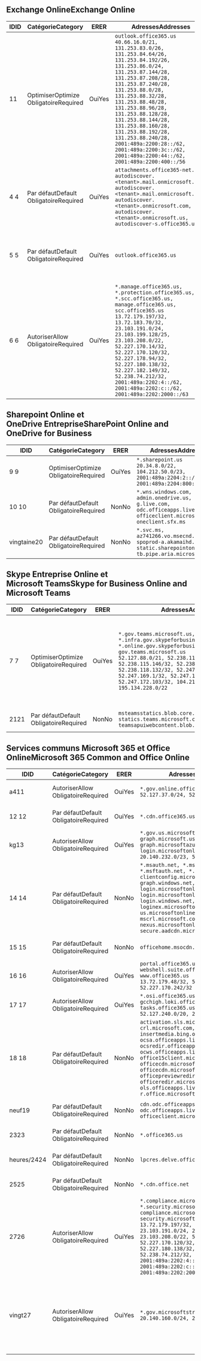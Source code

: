 <!--THIS FILE IS AUTOMATICALLY GENERATED. MANUAL CHANGES WILL BE OVERWRITTEN.-->
<!--Please contact the Office 365 Endpoints team with any questions.-->
<!--USGovGCCHigh endpoints version 2020072800-->
<!--File generated 2020-08-08 08:00:09.9418-->

## <a name="exchange-online"></a><span data-ttu-id="1109e-101">Exchange Online</span><span class="sxs-lookup"><span data-stu-id="1109e-101">Exchange Online</span></span>

<span data-ttu-id="1109e-102">ID</span><span class="sxs-lookup"><span data-stu-id="1109e-102">ID</span></span> | <span data-ttu-id="1109e-103">Catégorie</span><span class="sxs-lookup"><span data-stu-id="1109e-103">Category</span></span> | <span data-ttu-id="1109e-104">ER</span><span class="sxs-lookup"><span data-stu-id="1109e-104">ER</span></span> | <span data-ttu-id="1109e-105">Adresses</span><span class="sxs-lookup"><span data-stu-id="1109e-105">Addresses</span></span> | <span data-ttu-id="1109e-106">Ports</span><span class="sxs-lookup"><span data-stu-id="1109e-106">Ports</span></span>
-- | -------------------- | --- | ------------------------------------------------------------------------------------------------------------------------------------------------------------------------------------------------------------------------------------------------------------------------------------------------------------------------------------------------------------------------------------------------------------------------------------------------ | -------------------------------
<span data-ttu-id="1109e-107">1</span><span class="sxs-lookup"><span data-stu-id="1109e-107">1</span></span> | <span data-ttu-id="1109e-108">Optimiser</span><span class="sxs-lookup"><span data-stu-id="1109e-108">Optimize</span></span><BR><span data-ttu-id="1109e-109">Obligatoire</span><span class="sxs-lookup"><span data-stu-id="1109e-109">Required</span></span> | <span data-ttu-id="1109e-110">Oui</span><span class="sxs-lookup"><span data-stu-id="1109e-110">Yes</span></span> | `outlook.office365.us`<BR>`40.66.16.0/21, 131.253.83.0/26, 131.253.84.64/26, 131.253.84.192/26, 131.253.86.0/24, 131.253.87.144/28, 131.253.87.208/28, 131.253.87.240/28, 131.253.88.0/28, 131.253.88.32/28, 131.253.88.48/28, 131.253.88.96/28, 131.253.88.128/28, 131.253.88.144/28, 131.253.88.160/28, 131.253.88.192/28, 131.253.88.240/28, 2001:489a:2200:28::/62, 2001:489a:2200:3c::/62, 2001:489a:2200:44::/62, 2001:489a:2200:400::/56` | <span data-ttu-id="1109e-111">**TCP :** 443, 80</span><span class="sxs-lookup"><span data-stu-id="1109e-111">**TCP:** 443, 80</span></span>
<span data-ttu-id="1109e-112">4 </span><span class="sxs-lookup"><span data-stu-id="1109e-112">4</span></span> | <span data-ttu-id="1109e-113">Par défaut</span><span class="sxs-lookup"><span data-stu-id="1109e-113">Default</span></span><BR><span data-ttu-id="1109e-114">Obligatoire</span><span class="sxs-lookup"><span data-stu-id="1109e-114">Required</span></span> | <span data-ttu-id="1109e-115">Oui</span><span class="sxs-lookup"><span data-stu-id="1109e-115">Yes</span></span> | `attachments.office365-net.us, autodiscover.<tenant>.mail.onmicrosoft.com, autodiscover.<tenant>.mail.onmicrosoft.us, autodiscover.<tenant>.onmicrosoft.com, autodiscover.<tenant>.onmicrosoft.us, autodiscover-s.office365.us` | <span data-ttu-id="1109e-116">**TCP :** 443, 80</span><span class="sxs-lookup"><span data-stu-id="1109e-116">**TCP:** 443, 80</span></span>
<span data-ttu-id="1109e-117">5 </span><span class="sxs-lookup"><span data-stu-id="1109e-117">5</span></span> | <span data-ttu-id="1109e-118">Par défaut</span><span class="sxs-lookup"><span data-stu-id="1109e-118">Default</span></span><BR><span data-ttu-id="1109e-119">Obligatoire</span><span class="sxs-lookup"><span data-stu-id="1109e-119">Required</span></span> | <span data-ttu-id="1109e-120">Oui</span><span class="sxs-lookup"><span data-stu-id="1109e-120">Yes</span></span> | `outlook.office365.us` | <span data-ttu-id="1109e-121">**TCP :** 143, 25, 587, 993, 995</span><span class="sxs-lookup"><span data-stu-id="1109e-121">**TCP:** 143, 25, 587, 993, 995</span></span>
<span data-ttu-id="1109e-122">6 </span><span class="sxs-lookup"><span data-stu-id="1109e-122">6</span></span> | <span data-ttu-id="1109e-123">Autoriser</span><span class="sxs-lookup"><span data-stu-id="1109e-123">Allow</span></span><BR><span data-ttu-id="1109e-124">Obligatoire</span><span class="sxs-lookup"><span data-stu-id="1109e-124">Required</span></span> | <span data-ttu-id="1109e-125">Oui</span><span class="sxs-lookup"><span data-stu-id="1109e-125">Yes</span></span> | `*.manage.office365.us, *.protection.office365.us, *.scc.office365.us, manage.office365.us, scc.office365.us`<BR>`13.72.179.197/32, 13.72.183.70/32, 23.103.191.0/24, 23.103.199.128/25, 23.103.208.0/22, 52.227.170.14/32, 52.227.170.120/32, 52.227.178.94/32, 52.227.180.138/32, 52.227.182.149/32, 52.238.74.212/32, 2001:489a:2202:4::/62, 2001:489a:2202:c::/62, 2001:489a:2202:2000::/63` | <span data-ttu-id="1109e-126">**TCP :** 25, 443</span><span class="sxs-lookup"><span data-stu-id="1109e-126">**TCP:** 25, 443</span></span>

## <a name="sharepoint-online-and-onedrive-for-business"></a><span data-ttu-id="1109e-127">Sharepoint Online et OneDrive Entreprise</span><span class="sxs-lookup"><span data-stu-id="1109e-127">SharePoint Online and OneDrive for Business</span></span>

<span data-ttu-id="1109e-128">ID</span><span class="sxs-lookup"><span data-stu-id="1109e-128">ID</span></span> | <span data-ttu-id="1109e-129">Catégorie</span><span class="sxs-lookup"><span data-stu-id="1109e-129">Category</span></span> | <span data-ttu-id="1109e-130">ER</span><span class="sxs-lookup"><span data-stu-id="1109e-130">ER</span></span> | <span data-ttu-id="1109e-131">Adresses</span><span class="sxs-lookup"><span data-stu-id="1109e-131">Addresses</span></span> | <span data-ttu-id="1109e-132">Ports</span><span class="sxs-lookup"><span data-stu-id="1109e-132">Ports</span></span>
-- | -------------------- | --- | ------------------------------------------------------------------------------------------------------------------------- | ----------------
<span data-ttu-id="1109e-133">9 </span><span class="sxs-lookup"><span data-stu-id="1109e-133">9</span></span> | <span data-ttu-id="1109e-134">Optimiser</span><span class="sxs-lookup"><span data-stu-id="1109e-134">Optimize</span></span><BR><span data-ttu-id="1109e-135">Obligatoire</span><span class="sxs-lookup"><span data-stu-id="1109e-135">Required</span></span> | <span data-ttu-id="1109e-136">Oui</span><span class="sxs-lookup"><span data-stu-id="1109e-136">Yes</span></span> | `*.sharepoint.us`<BR>`20.34.8.0/22, 104.212.50.0/23, 2001:489a:2204:2::/63, 2001:489a:2204:800::/54` | <span data-ttu-id="1109e-137">**TCP :** 443, 80</span><span class="sxs-lookup"><span data-stu-id="1109e-137">**TCP:** 443, 80</span></span>
<span data-ttu-id="1109e-138">10 </span><span class="sxs-lookup"><span data-stu-id="1109e-138">10</span></span> | <span data-ttu-id="1109e-139">Par défaut</span><span class="sxs-lookup"><span data-stu-id="1109e-139">Default</span></span><BR><span data-ttu-id="1109e-140">Obligatoire</span><span class="sxs-lookup"><span data-stu-id="1109e-140">Required</span></span> | <span data-ttu-id="1109e-141">Non</span><span class="sxs-lookup"><span data-stu-id="1109e-141">No</span></span> | `*.wns.windows.com, admin.onedrive.us, g.live.com, odc.officeapps.live.com, officeclient.microsoft.com, oneclient.sfx.ms` | <span data-ttu-id="1109e-142">**TCP :** 443, 80</span><span class="sxs-lookup"><span data-stu-id="1109e-142">**TCP:** 443, 80</span></span>
<span data-ttu-id="1109e-143">vingtaine</span><span class="sxs-lookup"><span data-stu-id="1109e-143">20</span></span> | <span data-ttu-id="1109e-144">Par défaut</span><span class="sxs-lookup"><span data-stu-id="1109e-144">Default</span></span><BR><span data-ttu-id="1109e-145">Obligatoire</span><span class="sxs-lookup"><span data-stu-id="1109e-145">Required</span></span> | <span data-ttu-id="1109e-146">Non</span><span class="sxs-lookup"><span data-stu-id="1109e-146">No</span></span> | `*.svc.ms, az741266.vo.msecnd.net, spoprod-a.akamaihd.net, static.sharepointonline.com, tb.pipe.aria.microsoft.com` | <span data-ttu-id="1109e-147">**TCP :** 443, 80</span><span class="sxs-lookup"><span data-stu-id="1109e-147">**TCP:** 443, 80</span></span>

## <a name="skype-for-business-online-and-microsoft-teams"></a><span data-ttu-id="1109e-148">Skype Entreprise Online et Microsoft Teams</span><span class="sxs-lookup"><span data-stu-id="1109e-148">Skype for Business Online and Microsoft Teams</span></span>

<span data-ttu-id="1109e-149">ID</span><span class="sxs-lookup"><span data-stu-id="1109e-149">ID</span></span> | <span data-ttu-id="1109e-150">Catégorie</span><span class="sxs-lookup"><span data-stu-id="1109e-150">Category</span></span> | <span data-ttu-id="1109e-151">ER</span><span class="sxs-lookup"><span data-stu-id="1109e-151">ER</span></span> | <span data-ttu-id="1109e-152">Adresses</span><span class="sxs-lookup"><span data-stu-id="1109e-152">Addresses</span></span> | <span data-ttu-id="1109e-153">Ports</span><span class="sxs-lookup"><span data-stu-id="1109e-153">Ports</span></span>
-- | -------------------- | --- | --------------------------------------------------------------------------------------------------------------------------------------------------------------------------------------------------------------------------------------------------------------------------------------------------------------------------------- | ---------------------------------------------------
<span data-ttu-id="1109e-154">7 </span><span class="sxs-lookup"><span data-stu-id="1109e-154">7</span></span> | <span data-ttu-id="1109e-155">Optimiser</span><span class="sxs-lookup"><span data-stu-id="1109e-155">Optimize</span></span><BR><span data-ttu-id="1109e-156">Obligatoire</span><span class="sxs-lookup"><span data-stu-id="1109e-156">Required</span></span> | <span data-ttu-id="1109e-157">Oui</span><span class="sxs-lookup"><span data-stu-id="1109e-157">Yes</span></span> | `*.gov.teams.microsoft.us, *.infra.gov.skypeforbusiness.us, *.online.gov.skypeforbusiness.us, gov.teams.microsoft.us`<BR>`52.127.88.0/21, 52.238.114.160/32, 52.238.115.146/32, 52.238.117.171/32, 52.238.118.132/32, 52.247.167.192/32, 52.247.169.1/32, 52.247.172.50/32, 52.247.172.103/32, 104.212.44.0/22, 195.134.228.0/22` | <span data-ttu-id="1109e-158">**TCP :** 443, 80</span><span class="sxs-lookup"><span data-stu-id="1109e-158">**TCP:** 443, 80</span></span><BR><span data-ttu-id="1109e-159">**UDP :** 3478, 3479, 3480, 3481</span><span class="sxs-lookup"><span data-stu-id="1109e-159">**UDP:** 3478, 3479, 3480, 3481</span></span>
<span data-ttu-id="1109e-160"> 21</span><span class="sxs-lookup"><span data-stu-id="1109e-160">21</span></span> | <span data-ttu-id="1109e-161">Par défaut</span><span class="sxs-lookup"><span data-stu-id="1109e-161">Default</span></span><BR><span data-ttu-id="1109e-162">Obligatoire</span><span class="sxs-lookup"><span data-stu-id="1109e-162">Required</span></span> | <span data-ttu-id="1109e-163">Non</span><span class="sxs-lookup"><span data-stu-id="1109e-163">No</span></span> | `msteamsstatics.blob.core.usgovcloudapi.net, statics.teams.microsoft.com, teamsapuiwebcontent.blob.core.usgovcloudapi.net` | <span data-ttu-id="1109e-164">**TCP :** 443</span><span class="sxs-lookup"><span data-stu-id="1109e-164">**TCP:** 443</span></span>

## <a name="microsoft-365-common-and-office-online"></a><span data-ttu-id="1109e-165">Services communs Microsoft 365 et Office Online</span><span class="sxs-lookup"><span data-stu-id="1109e-165">Microsoft 365 Common and Office Online</span></span>

<span data-ttu-id="1109e-166">ID</span><span class="sxs-lookup"><span data-stu-id="1109e-166">ID</span></span> | <span data-ttu-id="1109e-167">Catégorie</span><span class="sxs-lookup"><span data-stu-id="1109e-167">Category</span></span> | <span data-ttu-id="1109e-168">ER</span><span class="sxs-lookup"><span data-stu-id="1109e-168">ER</span></span> | <span data-ttu-id="1109e-169">Adresses</span><span class="sxs-lookup"><span data-stu-id="1109e-169">Addresses</span></span> | <span data-ttu-id="1109e-170">Ports</span><span class="sxs-lookup"><span data-stu-id="1109e-170">Ports</span></span>
-- | ------------------- | --- | ---------------------------------------------------------------------------------------------------------------------------------------------------------------------------------------------------------------------------------------------------------------------------------------------------------------------------------------------------------------------------------------------- | ------------------------------------
<span data-ttu-id="1109e-171">a4</span><span class="sxs-lookup"><span data-stu-id="1109e-171">11</span></span> | <span data-ttu-id="1109e-172">Autoriser</span><span class="sxs-lookup"><span data-stu-id="1109e-172">Allow</span></span><BR><span data-ttu-id="1109e-173">Obligatoire</span><span class="sxs-lookup"><span data-stu-id="1109e-173">Required</span></span> | <span data-ttu-id="1109e-174">Oui</span><span class="sxs-lookup"><span data-stu-id="1109e-174">Yes</span></span> | `*.gov.online.office365.us`<BR>`52.127.37.0/24, 52.127.82.0/23` | <span data-ttu-id="1109e-175">**TCP :** 443</span><span class="sxs-lookup"><span data-stu-id="1109e-175">**TCP:** 443</span></span>
<span data-ttu-id="1109e-176">12 </span><span class="sxs-lookup"><span data-stu-id="1109e-176">12</span></span> | <span data-ttu-id="1109e-177">Par défaut</span><span class="sxs-lookup"><span data-stu-id="1109e-177">Default</span></span><BR><span data-ttu-id="1109e-178">Obligatoire</span><span class="sxs-lookup"><span data-stu-id="1109e-178">Required</span></span> | <span data-ttu-id="1109e-179">Oui</span><span class="sxs-lookup"><span data-stu-id="1109e-179">Yes</span></span> | `*.cdn.office365.us` | <span data-ttu-id="1109e-180">**TCP :** 443</span><span class="sxs-lookup"><span data-stu-id="1109e-180">**TCP:** 443</span></span>
<span data-ttu-id="1109e-181">kg</span><span class="sxs-lookup"><span data-stu-id="1109e-181">13</span></span> | <span data-ttu-id="1109e-182">Autoriser</span><span class="sxs-lookup"><span data-stu-id="1109e-182">Allow</span></span><BR><span data-ttu-id="1109e-183">Obligatoire</span><span class="sxs-lookup"><span data-stu-id="1109e-183">Required</span></span> | <span data-ttu-id="1109e-184">Oui</span><span class="sxs-lookup"><span data-stu-id="1109e-184">Yes</span></span> | `*.gov.us.microsoftonline.com, graph.microsoft.us, graph.microsoftazure.us, login.microsoftonline.us`<BR>`20.140.232.0/23, 52.126.194.0/23` | <span data-ttu-id="1109e-185">**TCP :** 443</span><span class="sxs-lookup"><span data-stu-id="1109e-185">**TCP:** 443</span></span>
<span data-ttu-id="1109e-186">14 </span><span class="sxs-lookup"><span data-stu-id="1109e-186">14</span></span> | <span data-ttu-id="1109e-187">Par défaut</span><span class="sxs-lookup"><span data-stu-id="1109e-187">Default</span></span><BR><span data-ttu-id="1109e-188">Obligatoire</span><span class="sxs-lookup"><span data-stu-id="1109e-188">Required</span></span> | <span data-ttu-id="1109e-189">Non</span><span class="sxs-lookup"><span data-stu-id="1109e-189">No</span></span> | `*.msauth.net, *.msauthimages.us, *.msftauth.net, *.msftauthimages.us, clientconfig.microsoftonline-p.net, graph.windows.net, login.microsoftonline.com, login.microsoftonline-p.com, login.windows.net, loginex.microsoftonline.com, login-us.microsoftonline.com, mscrl.microsoft.com, nexus.microsoftonline-p.com, secure.aadcdn.microsoftonline-p.com` | <span data-ttu-id="1109e-190">**TCP :** 443</span><span class="sxs-lookup"><span data-stu-id="1109e-190">**TCP:** 443</span></span>
<span data-ttu-id="1109e-191">15 </span><span class="sxs-lookup"><span data-stu-id="1109e-191">15</span></span> | <span data-ttu-id="1109e-192">Par défaut</span><span class="sxs-lookup"><span data-stu-id="1109e-192">Default</span></span><BR><span data-ttu-id="1109e-193">Obligatoire</span><span class="sxs-lookup"><span data-stu-id="1109e-193">Required</span></span> | <span data-ttu-id="1109e-194">Non</span><span class="sxs-lookup"><span data-stu-id="1109e-194">No</span></span> | `officehome.msocdn.us, prod.msocdn.us` | <span data-ttu-id="1109e-195">**TCP :** 443, 80</span><span class="sxs-lookup"><span data-stu-id="1109e-195">**TCP:** 443, 80</span></span>
<span data-ttu-id="1109e-196">16 </span><span class="sxs-lookup"><span data-stu-id="1109e-196">16</span></span> | <span data-ttu-id="1109e-197">Autoriser</span><span class="sxs-lookup"><span data-stu-id="1109e-197">Allow</span></span><BR><span data-ttu-id="1109e-198">Obligatoire</span><span class="sxs-lookup"><span data-stu-id="1109e-198">Required</span></span> | <span data-ttu-id="1109e-199">Oui</span><span class="sxs-lookup"><span data-stu-id="1109e-199">Yes</span></span> | `portal.office365.us, webshell.suite.office365.us, www.office365.us`<BR>`13.72.179.48/32, 52.227.167.206/32, 52.227.170.242/32` | <span data-ttu-id="1109e-200">**TCP :** 443, 80</span><span class="sxs-lookup"><span data-stu-id="1109e-200">**TCP:** 443, 80</span></span>
<span data-ttu-id="1109e-201">17 </span><span class="sxs-lookup"><span data-stu-id="1109e-201">17</span></span> | <span data-ttu-id="1109e-202">Autoriser</span><span class="sxs-lookup"><span data-stu-id="1109e-202">Allow</span></span><BR><span data-ttu-id="1109e-203">Obligatoire</span><span class="sxs-lookup"><span data-stu-id="1109e-203">Required</span></span> | <span data-ttu-id="1109e-204">Oui</span><span class="sxs-lookup"><span data-stu-id="1109e-204">Yes</span></span> | `*.osi.office365.us, gcchigh.loki.office365.us, tasks.office365.us`<BR>`52.127.240.0/20, 2001:489a:2206::/48` | <span data-ttu-id="1109e-205">**TCP :** 443</span><span class="sxs-lookup"><span data-stu-id="1109e-205">**TCP:** 443</span></span>
<span data-ttu-id="1109e-206">18 </span><span class="sxs-lookup"><span data-stu-id="1109e-206">18</span></span> | <span data-ttu-id="1109e-207">Par défaut</span><span class="sxs-lookup"><span data-stu-id="1109e-207">Default</span></span><BR><span data-ttu-id="1109e-208">Obligatoire</span><span class="sxs-lookup"><span data-stu-id="1109e-208">Required</span></span> | <span data-ttu-id="1109e-209">Non</span><span class="sxs-lookup"><span data-stu-id="1109e-209">No</span></span> | `activation.sls.microsoft.com, crl.microsoft.com, go.microsoft.com, insertmedia.bing.office.net, ocsa.officeapps.live.com, ocsredir.officeapps.live.com, ocws.officeapps.live.com, office15client.microsoft.com, officecdn.microsoft.com, officecdn.microsoft.com.edgesuite.net, officepreviewredir.microsoft.com, officeredir.microsoft.com, ols.officeapps.live.com, r.office.microsoft.com` | <span data-ttu-id="1109e-210">**TCP :** 443, 80</span><span class="sxs-lookup"><span data-stu-id="1109e-210">**TCP:** 443, 80</span></span>
<span data-ttu-id="1109e-211">neuf</span><span class="sxs-lookup"><span data-stu-id="1109e-211">19</span></span> | <span data-ttu-id="1109e-212">Par défaut</span><span class="sxs-lookup"><span data-stu-id="1109e-212">Default</span></span><BR><span data-ttu-id="1109e-213">Obligatoire</span><span class="sxs-lookup"><span data-stu-id="1109e-213">Required</span></span> | <span data-ttu-id="1109e-214">Non</span><span class="sxs-lookup"><span data-stu-id="1109e-214">No</span></span> | `cdn.odc.officeapps.live.com, odc.officeapps.live.com, officeclient.microsoft.com` | <span data-ttu-id="1109e-215">**TCP :** 443, 80</span><span class="sxs-lookup"><span data-stu-id="1109e-215">**TCP:** 443, 80</span></span>
<span data-ttu-id="1109e-216">23</span><span class="sxs-lookup"><span data-stu-id="1109e-216">23</span></span> | <span data-ttu-id="1109e-217">Par défaut</span><span class="sxs-lookup"><span data-stu-id="1109e-217">Default</span></span><BR><span data-ttu-id="1109e-218">Obligatoire</span><span class="sxs-lookup"><span data-stu-id="1109e-218">Required</span></span> | <span data-ttu-id="1109e-219">Non</span><span class="sxs-lookup"><span data-stu-id="1109e-219">No</span></span> | `*.office365.us` | <span data-ttu-id="1109e-220">**TCP :** 443, 80</span><span class="sxs-lookup"><span data-stu-id="1109e-220">**TCP:** 443, 80</span></span>
<span data-ttu-id="1109e-221">heures/24</span><span class="sxs-lookup"><span data-stu-id="1109e-221">24</span></span> | <span data-ttu-id="1109e-222">Par défaut</span><span class="sxs-lookup"><span data-stu-id="1109e-222">Default</span></span><BR><span data-ttu-id="1109e-223">Obligatoire</span><span class="sxs-lookup"><span data-stu-id="1109e-223">Required</span></span> | <span data-ttu-id="1109e-224">Non</span><span class="sxs-lookup"><span data-stu-id="1109e-224">No</span></span> | `lpcres.delve.office.com` | <span data-ttu-id="1109e-225">**TCP :** 443</span><span class="sxs-lookup"><span data-stu-id="1109e-225">**TCP:** 443</span></span>
<span data-ttu-id="1109e-226">25</span><span class="sxs-lookup"><span data-stu-id="1109e-226">25</span></span> | <span data-ttu-id="1109e-227">Par défaut</span><span class="sxs-lookup"><span data-stu-id="1109e-227">Default</span></span><BR><span data-ttu-id="1109e-228">Obligatoire</span><span class="sxs-lookup"><span data-stu-id="1109e-228">Required</span></span> | <span data-ttu-id="1109e-229">Non</span><span class="sxs-lookup"><span data-stu-id="1109e-229">No</span></span> | `*.cdn.office.net` | <span data-ttu-id="1109e-230">**TCP :** 443</span><span class="sxs-lookup"><span data-stu-id="1109e-230">**TCP:** 443</span></span>
<span data-ttu-id="1109e-231">27</span><span class="sxs-lookup"><span data-stu-id="1109e-231">26</span></span> | <span data-ttu-id="1109e-232">Autoriser</span><span class="sxs-lookup"><span data-stu-id="1109e-232">Allow</span></span><BR><span data-ttu-id="1109e-233">Obligatoire</span><span class="sxs-lookup"><span data-stu-id="1109e-233">Required</span></span> | <span data-ttu-id="1109e-234">Oui</span><span class="sxs-lookup"><span data-stu-id="1109e-234">Yes</span></span> | `*.compliance.microsoft.us, *.security.microsoft.us, compliance.microsoft.us, security.microsoft.us`<BR>`13.72.179.197/32, 13.72.183.70/32, 23.103.191.0/24, 23.103.199.128/25, 23.103.208.0/22, 52.227.170.14/32, 52.227.170.120/32, 52.227.178.94/32, 52.227.180.138/32, 52.227.182.149/32, 52.238.74.212/32, 2001:489a:2202:4::/62, 2001:489a:2202:c::/62, 2001:489a:2202:2000::/63` | <span data-ttu-id="1109e-235">**TCP :** 443, 80</span><span class="sxs-lookup"><span data-stu-id="1109e-235">**TCP:** 443, 80</span></span>
<span data-ttu-id="1109e-236">vingt</span><span class="sxs-lookup"><span data-stu-id="1109e-236">27</span></span> | <span data-ttu-id="1109e-237">Autoriser</span><span class="sxs-lookup"><span data-stu-id="1109e-237">Allow</span></span><BR><span data-ttu-id="1109e-238">Obligatoire</span><span class="sxs-lookup"><span data-stu-id="1109e-238">Required</span></span> | <span data-ttu-id="1109e-239">Oui</span><span class="sxs-lookup"><span data-stu-id="1109e-239">Yes</span></span> | `*.gov.microsoftstream.us`<BR>`20.140.160.0/24, 20.140.162.0/24` | <span data-ttu-id="1109e-240">**TCP :** 1935, 1936, 2935, 2936, 443</span><span class="sxs-lookup"><span data-stu-id="1109e-240">**TCP:** 1935, 1936, 2935, 2936, 443</span></span>
